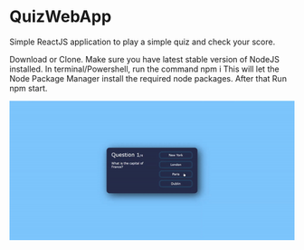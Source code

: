 # QuizWebApp
Simple ReactJS application to play a simple quiz and check your score. 

Download or Clone. Make sure you have latest stable version of NodeJS installed. 
In terminal/Powershell, run the command npm i
This will let the Node Package Manager install the required node packages.
After that Run npm start.

![](DemoQuizApp.gif)
